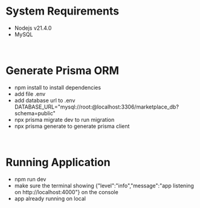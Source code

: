 # System Requirements

- Nodejs v21.4.0
- MySQL

&nbsp;

# Generate Prisma ORM

- npm install to install dependencies
- add file .env
- add database url to .env DATABASE_URL="mysql://root:@localhost:3306/marketplace_db?schema=public"
- npx prisma migrate dev to run migration
- npx prisma generate to generate prisma client

&nbsp;

# Running Application

- npm run dev
- make sure the terminal showing {"level":"info","message":"app listening on http://localhost:4000"} on the console
- app already running on local